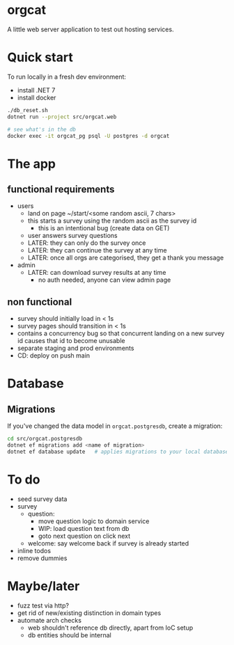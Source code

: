# orgcat

A little web server application to test out hosting services.

# Quick start
To run locally in a fresh dev environment:

- install .NET 7
- install docker

```sh
./db_reset.sh
dotnet run --project src/orgcat.web

# see what's in the db
docker exec -it orgcat_pg psql -U postgres -d orgcat
```

# The app
## functional requirements
- users
    - land on page ~/start/<some random ascii, 7 chars>
    - this starts a survey using the random ascii as the survey id
        - this is an intentional bug (create data on GET)
    - user answers survey questions
    - LATER: they can only do the survey once
    - LATER: they can continue the survey at any time
    - LATER: once all orgs are categorised, they get a thank you message
- admin
    - LATER: can download survey results at any time
        - no auth needed, anyone can view admin page

## non functional
- survey should initially load in < 1s
- survey pages should transition in < 1s
- contains a concurrency bug so that concurrent landing on a new
  survey id causes that id to become unusable
- separate staging and prod environments
- CD: deploy on push main


# Database
## Migrations
If you've changed the data model in `orgcat.postgresdb`, create a migration:

```sh
cd src/orgcat.postgresdb
dotnet ef migrations add <name of migration>
dotnet ef database update   # applies migrations to your local database
```


# To do
- seed survey data
- survey
    - question:
        - move question logic to domain service
        - WIP: load question text from db
        - goto next question on click next
    - welcome: say welcome back if survey is already started
- inline todos
- remove dummies

# Maybe/later
- fuzz test via http?
- get rid of new/existing distinction in domain types
- automate arch checks
    - web shouldn't reference db directly, apart from IoC setup
    - db entities should be internal
